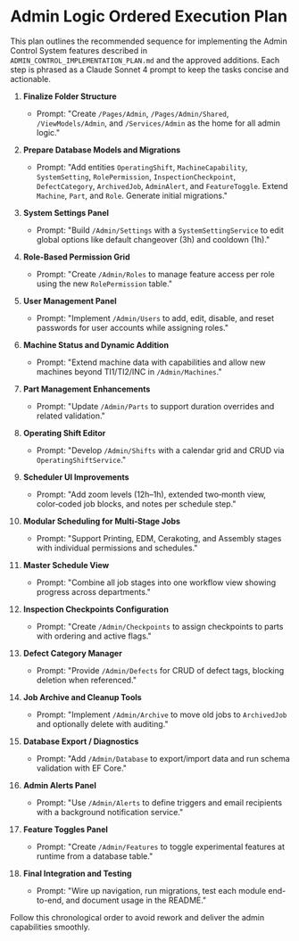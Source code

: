 # Admin Logic Ordered Execution Plan

This plan outlines the recommended sequence for implementing the Admin Control System features described in `ADMIN_CONTROL_IMPLEMENTATION_PLAN.md` and the approved additions. Each step is phrased as a Claude Sonnet 4 prompt to keep the tasks concise and actionable.

1. **Finalize Folder Structure**
   - Prompt: "Create `/Pages/Admin`, `/Pages/Admin/Shared`, `/ViewModels/Admin`, and `/Services/Admin` as the home for all admin logic."

2. **Prepare Database Models and Migrations**
   - Prompt: "Add entities `OperatingShift`, `MachineCapability`, `SystemSetting`, `RolePermission`, `InspectionCheckpoint`, `DefectCategory`, `ArchivedJob`, `AdminAlert`, and `FeatureToggle`. Extend `Machine`, `Part`, and `Role`. Generate initial migrations."

3. **System Settings Panel**
   - Prompt: "Build `/Admin/Settings` with a `SystemSettingService` to edit global options like default changeover (3h) and cooldown (1h)."

4. **Role-Based Permission Grid**
   - Prompt: "Create `/Admin/Roles` to manage feature access per role using the new `RolePermission` table."

5. **User Management Panel**
   - Prompt: "Implement `/Admin/Users` to add, edit, disable, and reset passwords for user accounts while assigning roles."

6. **Machine Status and Dynamic Addition**
   - Prompt: "Extend machine data with capabilities and allow new machines beyond TI1/TI2/INC in `/Admin/Machines`."

7. **Part Management Enhancements**
   - Prompt: "Update `/Admin/Parts` to support duration overrides and related validation."

8. **Operating Shift Editor**
   - Prompt: "Develop `/Admin/Shifts` with a calendar grid and CRUD via `OperatingShiftService`."

9. **Scheduler UI Improvements**
   - Prompt: "Add zoom levels (12h–1h), extended two‑month view, color‑coded job blocks, and notes per schedule step."

10. **Modular Scheduling for Multi‑Stage Jobs**
    - Prompt: "Support Printing, EDM, Cerakoting, and Assembly stages with individual permissions and schedules."

11. **Master Schedule View**
    - Prompt: "Combine all job stages into one workflow view showing progress across departments."

12. **Inspection Checkpoints Configuration**
    - Prompt: "Create `/Admin/Checkpoints` to assign checkpoints to parts with ordering and active flags."

13. **Defect Category Manager**
    - Prompt: "Provide `/Admin/Defects` for CRUD of defect tags, blocking deletion when referenced."

14. **Job Archive and Cleanup Tools**
    - Prompt: "Implement `/Admin/Archive` to move old jobs to `ArchivedJob` and optionally delete with auditing."

15. **Database Export / Diagnostics**
    - Prompt: "Add `/Admin/Database` to export/import data and run schema validation with EF Core."

16. **Admin Alerts Panel**
    - Prompt: "Use `/Admin/Alerts` to define triggers and email recipients with a background notification service."

17. **Feature Toggles Panel**
    - Prompt: "Create `/Admin/Features` to toggle experimental features at runtime from a database table."

18. **Final Integration and Testing**
    - Prompt: "Wire up navigation, run migrations, test each module end-to-end, and document usage in the README."

Follow this chronological order to avoid rework and deliver the admin capabilities smoothly.
